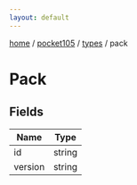 ```yaml
---
layout: default
---
```


[home](/)  /  [pocket105](/protocol/pocket105)  /  [types](/protocol/pocket105/types)  /  pack

# Pack

## Fields

Name | Type
---|---
id | string
version | string

